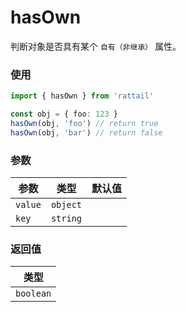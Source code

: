 # hasOwn

判断对象是否具有某个 `自有（非继承）` 属性。

### 使用

```ts
import { hasOwn } from 'rattail'

const obj = { foo: 123 }
hasOwn(obj, 'foo') // return true
hasOwn(obj, 'bar') // return false
```

### 参数

| 参数    |   类型   | 默认值 |
| ------- | :------: | -----: |
| `value` | `object` |        |
| `key`   | `string` |        |

### 返回值

|   类型    |
| :-------: |
| `boolean` |
